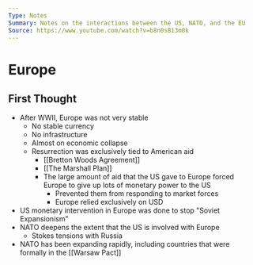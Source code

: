 ```yaml
---
Type: Notes
Summary: Notes on the interactions between the US, NATO, and the EU
Source: https://www.youtube.com/watch?v=b8n0sB13m0k
---
```


# Europe
## First Thought
- After WWII, Europe was not very stable
	- No stable currency
	- No infrastructure
	- Almost on economic collapse
	- Resurrection was exclusively tied to American aid
		- [[Bretton Woods Agreement]]
		- [[The Marshall Plan]]
		- The large amount of aid that the US gave to Europe forced Europe to give up lots of monetary power to the US
			- Prevented them from responding to market forces
			- Europe relied exclusively on USD
- US monetary intervention in Europe was done to stop "Soviet Expansionism"
- NATO deepens the extent that the US is involved with Europe
	- Stokes tensions with Russia
- NATO has been expanding rapidly, including countries that were formally in the [[Warsaw Pact]]